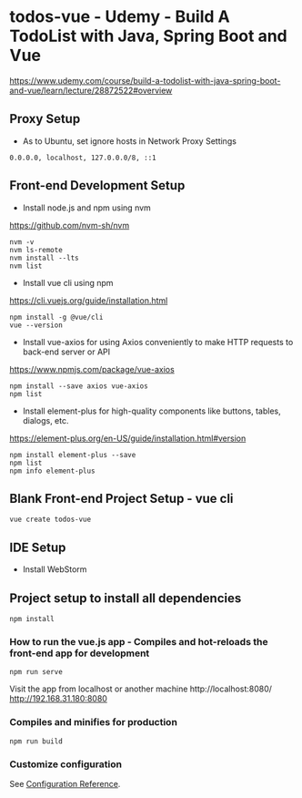 # todos-vue - Udemy - Build A TodoList with Java, Spring Boot and Vue

https://www.udemy.com/course/build-a-todolist-with-java-spring-boot-and-vue/learn/lecture/28872522#overview

## Proxy Setup

- As to Ubuntu, set ignore hosts in Network Proxy Settings

```value
0.0.0.0, localhost, 127.0.0.0/8, ::1
```

## Front-end Development Setup

- Install node.js and npm using nvm

https://github.com/nvm-sh/nvm

```shell
nvm -v
nvm ls-remote
nvm install --lts
nvm list
```

- Install vue cli using npm

https://cli.vuejs.org/guide/installation.html

```shell
npm install -g @vue/cli
vue --version
```

- Install vue-axios for using Axios conveniently to make HTTP requests to back-end server or API

https://www.npmjs.com/package/vue-axios

```shell
npm install --save axios vue-axios
npm list
```

- Install element-plus for high-quality components like buttons, tables, dialogs, etc.

https://element-plus.org/en-US/guide/installation.html#version

```shell
npm install element-plus --save
npm list
npm info element-plus
```

## Blank Front-end Project Setup - vue cli

```shell
vue create todos-vue
````

## IDE Setup

- Install WebStorm

## Project setup to install all dependencies
```
npm install
```

### How to run the vue.js app - Compiles and hot-reloads the front-end app for development
```
npm run serve
```

Visit the app from localhost or another machine
http://localhost:8080/
http://192.168.31.180:8080

### Compiles and minifies for production
```
npm run build
```

### Customize configuration
See [Configuration Reference](https://cli.vuejs.org/config/).
